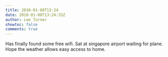 ```yaml
---
title: 2010-01-08T13-24
date: 2010-01-08T13:24:33Z
author: Lee Turner
showtoc: false
comments: true
---
```


Has finally found some free wifi. Sat at singapore airport waiting for plane. Hope the weather allows easy access to home.

